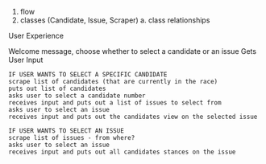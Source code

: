 1. flow
2. classes (Candidate, Issue, Scraper)
    a. class relationships

User Experience

Welcome message, choose whether to select a candidate or an issue
Gets User Input

    IF USER WANTS TO SELECT A SPECIFIC CANDIDATE
    scrape list of candidates (that are currently in the race)
    puts out list of candidates 
    asks user to select a candidate number
    receives input and puts out a list of issues to select from
    asks user to select an issue 
    receives input and puts out the candidates view on the selected issue

    IF USER WANTS TO SELECT AN ISSUE
    scrape list of issues - from where?
    asks user to select an issue 
    receives input and puts out all candidates stances on the issue
    
   
    